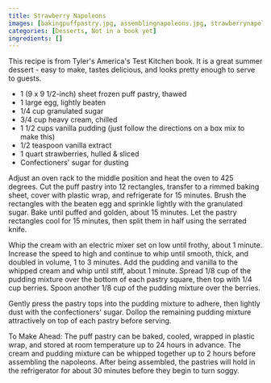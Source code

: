 ```yaml
---
title: Strawberry Napoleons
images: [bakingpuffpastry.jpg, assemblingnapoleons.jpg, strawberrynapoleons.jpg]
categories: [Desserts, Not in a book yet]
ingredients: []
---
```






This recipe is from Tyler's America's Test Kitchen book. It is a great
summer dessert - easy to make, tastes delicious, and looks pretty enough
to serve to guests.

-   1 (9 x 9 1/2-inch) sheet frozen puff pastry, thawed
-   1 large egg, lightly beaten
-   1/4 cup granulated sugar
-   3/4 cup heavy cream, chilled
-   1 1/2 cups vanilla pudding (just follow the directions on a box mix
    to make this)
-   1/2 teaspoon vanilla extract
-   1 quart strawberries, hulled & sliced
-   Confectioners' sugar for dusting

Adjust an oven rack to the middle position and heat the oven to 425
degrees. Cut the puff pastry into 12 rectangles, transfer to a rimmed
baking sheet, cover with plastic wrap, and refrigerate for 15 minutes.
Brush the rectangles with the beaten egg and sprinkle lightly with the
granulated sugar. Bake until puffed and golden, about 15 minutes. Let
the pastry rectangles cool for 15 minutes, then split them in half using
the serrated knife.

Whip the cream with an electric mixer set on low until frothy, about 1
minute. Increase the speed to high and continue to whip until smooth,
thick, and doubled in volume, 1 to 3 minutes. Add the pudding and
vanilla to the whipped cream and whip until stiff, about 1 minute.
Spread 1/8 cup of the pudding mixture over the bottom of each pastry
square, then top with 1/4 cup berries. Spoon another 1/8 cup of the
pudding mixture over the berries.

Gently press the pastry tops into the pudding mixture to adhere, then
lightly dust with the confectioners' sugar. Dollop the remaining pudding
mixture attractively on top of each pastry before serving.

To Make Ahead: The puff pastry can be baked, cooled, wrapped in plastic
wrap, and stored at room temperature up to 24 hours in advance. The
cream and pudding mixture can be whipped together up to 2 hours before
assembling the napoleons. After being assembled, the pastries will hold
in the refrigerator for about 30 minutes before they begin to turn
soggy.

 
